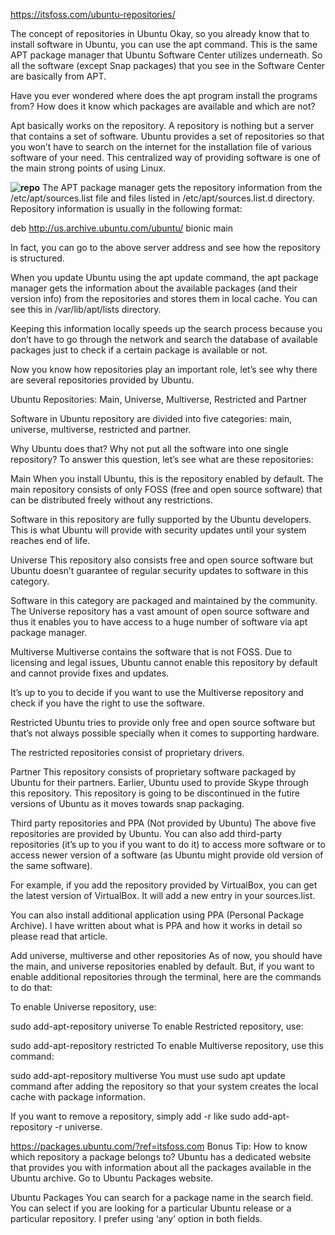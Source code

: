 https://itsfoss.com/ubuntu-repositories/

The concept of repositories in Ubuntu
Okay, so you already know that to install software in Ubuntu, you can use the apt command. This is the same APT package manager that Ubuntu Software Center utilizes underneath. So all the software (except Snap packages) that you see in the Software Center are basically from APT.

Have you ever wondered where does the apt program install the programs from? How does it know which packages are available and which are not?

Apt basically works on the repository. A repository is nothing but a server that contains a set of software. Ubuntu provides a set of repositories so that you won’t have to search on the internet for the installation file of various software of your need. This centralized way of providing software is one of the main strong points of using Linux.

**![repo](https://itsfoss.com/content/images/2023/02/image-1.png)**
The APT package manager gets the repository information from the /etc/apt/sources.list file and files listed in /etc/apt/sources.list.d directory. Repository information is usually in the following format:

deb http://us.archive.ubuntu.com/ubuntu/ bionic main

In fact, you can go to the above server address and see how the repository is structured.

When you update Ubuntu using the apt update command, the apt package manager gets the information about the available packages (and their version info) from the repositories and stores them in local cache. You can see this in /var/lib/apt/lists directory.

Keeping this information locally speeds up the search process because you don’t have to go through the network and search the database of available packages just to check if a certain package is available or not.

Now you know how repositories play an important role, let’s see why there are several repositories provided by Ubuntu.

Ubuntu Repositories: Main, Universe, Multiverse, Restricted and Partner

Software in Ubuntu repository are divided into five categories: main, universe, multiverse, restricted and partner.

Why Ubuntu does that? Why not put all the software into one single repository? To answer this question, let’s see what are these repositories:

Main
When you install Ubuntu, this is the repository enabled by default. The main repository consists of only FOSS (free and open source software) that can be distributed freely without any restrictions.

Software in this repository are fully supported by the Ubuntu developers. This is what Ubuntu will provide with security updates until your system reaches end of life.

Universe
This repository also consists free and open source software but Ubuntu doesn’t guarantee of regular security updates to software in this category.

Software in this category are packaged and maintained by the community. The Universe repository has a vast amount of open source software and thus it enables you to have access to a huge number of software via apt package manager.

Multiverse
Multiverse contains the software that is not FOSS. Due to licensing and legal issues, Ubuntu cannot enable this repository by default and cannot provide fixes and updates.

It’s up to you to decide if you want to use the Multiverse repository and check if you have the right to use the software.

Restricted
Ubuntu tries to provide only free and open source software but that’s not always possible specially when it comes to supporting hardware.

The restricted repositories consist of proprietary drivers.

Partner
This repository consists of proprietary software packaged by Ubuntu for their partners. Earlier, Ubuntu used to provide Skype through this repository. This repository is going to be discontinued in the futire versions of Ubuntu as it moves towards snap packaging.

Third party repositories and PPA (Not provided by Ubuntu)
The above five repositories are provided by Ubuntu. You can also add third-party repositories (it’s up to you if you want to do it) to access more software or to access newer version of a software (as Ubuntu might provide old version of the same software).

For example, if you add the repository provided by VirtualBox, you can get the latest version of VirtualBox. It will add a new entry in your sources.list.

You can also install additional application using PPA (Personal Package Archive). I have written about what is PPA and how it works in detail so please read that article.

Add universe, multiverse and other repositories
As of now, you should have the main, and universe repositories enabled by default. But, if you want to enable additional repositories through the terminal, here are the commands to do that:

To enable Universe repository, use:

sudo add-apt-repository universe
To enable Restricted repository, use:

sudo add-apt-repository restricted
To enable Multiverse repository, use this command:

sudo add-apt-repository multiverse
You must use sudo apt update command after adding the repository so that your system creates the local cache with package information.

If you want to remove a repository, simply add -r like sudo add-apt-repository -r universe.

https://packages.ubuntu.com/?ref=itsfoss.com
Bonus Tip: How to know which repository a package belongs to?
Ubuntu has a dedicated website that provides you with information about all the packages available in the Ubuntu archive. Go to Ubuntu Packages website.

Ubuntu Packages
You can search for a package name in the search field. You can select if you are looking for a particular Ubuntu release or a particular repository. I prefer using ‘any’ option in both fields.

